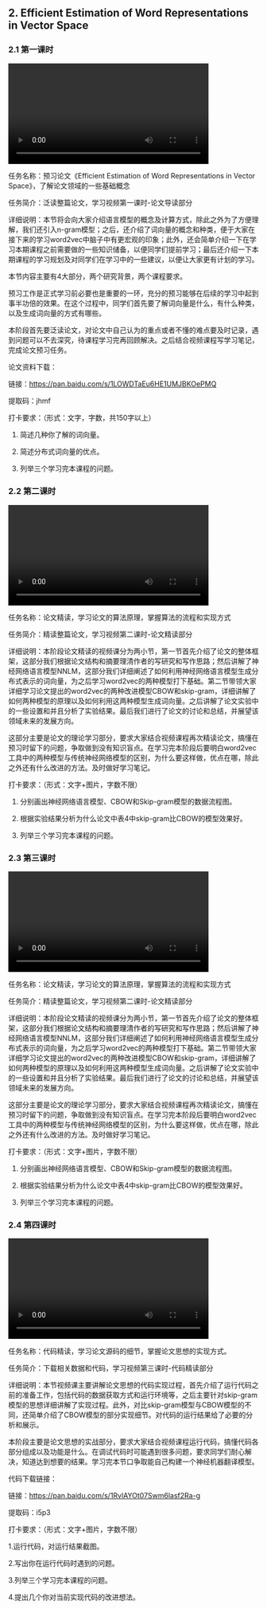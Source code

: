 ## 2. Efficient Estimation of Word Representations in Vector Space

### 2.1 第一课时

<video width=80%  controls >
	<source type="video/mp4" src="002-efficient-estimation-of-word-representations-in-vector-space/002-1.mp4">
</video>

任务名称：预习论文《Efficient Estimation of Word Representations in Vector Space》，了解论文领域的一些基础概念

任务简介：泛读整篇论文，学习视频第一课时-论文导读部分

详细说明：本节将会向大家介绍语言模型的概念及计算方式，除此之外为了方便理解，我们还引入n-gram模型；之后，还介绍了词向量的概念和种类，便于大家在接下来的学习word2vec中脑子中有更宏观的印象；此外，还会简单介绍一下在学习本期课程之前需要做的一些知识储备，以便同学们提前学习；最后还介绍一下本期课程的学习规划及对同学们在学习中的一些建议，以便让大家更有计划的学习。

本节内容主要有4大部分，两个研究背景，两个课程要求。

预习工作是正式学习前必要也是重要的一环，充分的预习能够在后续的学习中起到事半功倍的效果。在这个过程中，同学们首先要了解词向量是什么，有什么种类，以及生成词向量的方式有哪些。

本阶段首先要泛读论文，对论文中自己认为的重点或者不懂的难点要及时记录，遇到问题可以不去深究，待课程学习完再回顾解决。之后结合视频课程写学习笔记，完成论文预习任务。

论文资料下载：

链接：https://pan.baidu.com/s/1LOWDTaEu6HE1UMJBKOePMQ 

提取码：jhmf 

打卡要求：（形式：文字，字数，共150字以上）

1. 简述几种你了解的词向量。

2. 简述分布式词向量的优点。
3. 列举三个学习完本课程的问题。



### 2.2 第二课时

<video width=80%  controls >
	<source type="video/mp4" src="002-efficient-estimation-of-word-representations-in-vector-space/002-2.mp4">
</video>

任务名称：论文精读，学习论文的算法原理，掌握算法的流程和实现方式

任务简介：精读整篇论文，学习视频第二课时-论文精读部分

详细说明：本阶段论文精读的视频课分为两小节，第一节首先介绍了论文的整体框架，这部分我们根据论文结构和摘要理清作者的写研究和写作思路；然后讲解了神经网络语言模型NNLM，这部分我们详细阐述了如何利用神经网络语言模型生成分布式表示的词向量，为之后学习word2vec的两种模型打下基础。第二节带领大家详细学习论文提出的word2vec的两种改进模型CBOW和skip-gram，详细讲解了如何两种模型的原理以及如何利用这两种模型生成词向量。之后讲解了论文实验中的一些设置和并且分析了实验结果。最后我们进行了论文的讨论和总结，并展望该领域未来的发展方向。

这部分主要是论文的理论学习部分，要求大家结合视频课程再次精读论文，搞懂在预习时留下的问题，争取做到没有知识盲点。在学习完本阶段后要明白word2vec工具中的两种模型与传统神经网络模型的区别，为什么要这样做，优点在哪，除此之外还有什么改进的方法。及时做好学习笔记。

打卡要求：（形式：文字+图片，字数不限）

1. 分别画出神经网络语言模型、CBOW和Skip-gram模型的数据流程图。

2. 根据实验结果分析为什么论文中表4中skip-gram比CBOW的模型效果好。

3. 列举三个学习完本课程的问题。



### 2.3 第三课时

<video width=80%  controls >
	<source type="video/mp4" src="002-efficient-estimation-of-word-representations-in-vector-space/002-3.mp4">
</video>

任务名称：论文精读，学习论文的算法原理，掌握算法的流程和实现方式

任务简介：精读整篇论文，学习视频第二课时-论文精读部分

详细说明：本阶段论文精读的视频课分为两小节，第一节首先介绍了论文的整体框架，这部分我们根据论文结构和摘要理清作者的写研究和写作思路；然后讲解了神经网络语言模型NNLM，这部分我们详细阐述了如何利用神经网络语言模型生成分布式表示的词向量，为之后学习word2vec的两种模型打下基础。第二节带领大家详细学习论文提出的word2vec的两种改进模型CBOW和skip-gram，详细讲解了如何两种模型的原理以及如何利用这两种模型生成词向量。之后讲解了论文实验中的一些设置和并且分析了实验结果。最后我们进行了论文的讨论和总结，并展望该领域未来的发展方向。

这部分主要是论文的理论学习部分，要求大家结合视频课程再次精读论文，搞懂在预习时留下的问题，争取做到没有知识盲点。在学习完本阶段后要明白word2vec工具中的两种模型与传统神经网络模型的区别，为什么要这样做，优点在哪，除此之外还有什么改进的方法。及时做好学习笔记。

打卡要求：（形式：文字+图片，字数不限）

1. 分别画出神经网络语言模型、CBOW和Skip-gram模型的数据流程图。

2. 根据实验结果分析为什么论文中表4中skip-gram比CBOW的模型效果好。

3. 列举三个学习完本课程的问题。



### 2.4 第四课时

<video width=80%  controls >
	<source type="video/mp4" src="002-efficient-estimation-of-word-representations-in-vector-space/002-4.mp4">
</video>

任务名称：代码精读，学习论文源码的细节，掌握论文思想的实现方式。

任务简介：下载相关数据和代码，学习视频第三课时-代码精读部分

详细说明：本节视频课主要讲解论文思想的代码实现过程，首先介绍了运行代码之前的准备工作，包括代码的数据获取方式和运行环境等，之后主要针对skip-gram模型的思想详细讲解了实现过程。此外，对比skip-gram模型与CBOW模型的不同，还简单介绍了CBOW模型的部分实现细节。对代码的运行结果给了必要的分析和展示。

本阶段主要是论文思想的实战部分，要求大家结合视频课程运行代码，搞懂代码各部分组成以及功能是什么。在调试代码时可能遇到很多问题，要求同学们耐心解决，知道达到想要的结果。学习完本节口争取能自己构建一个神经机器翻译模型。

代码下载链接：

链接：https://pan.baidu.com/s/1RvlAYOt07Swm6lasf2Ra-g 

提取码：i5p3 

打卡要求：（形式：文字+图片，字数不限）

1.运行代码，对运行结果截图。

2.写出你在运行代码时遇到的问题。

3.列举三个学习完本课程的问题。

4.提出几个你对当前实现代码的改进想法。